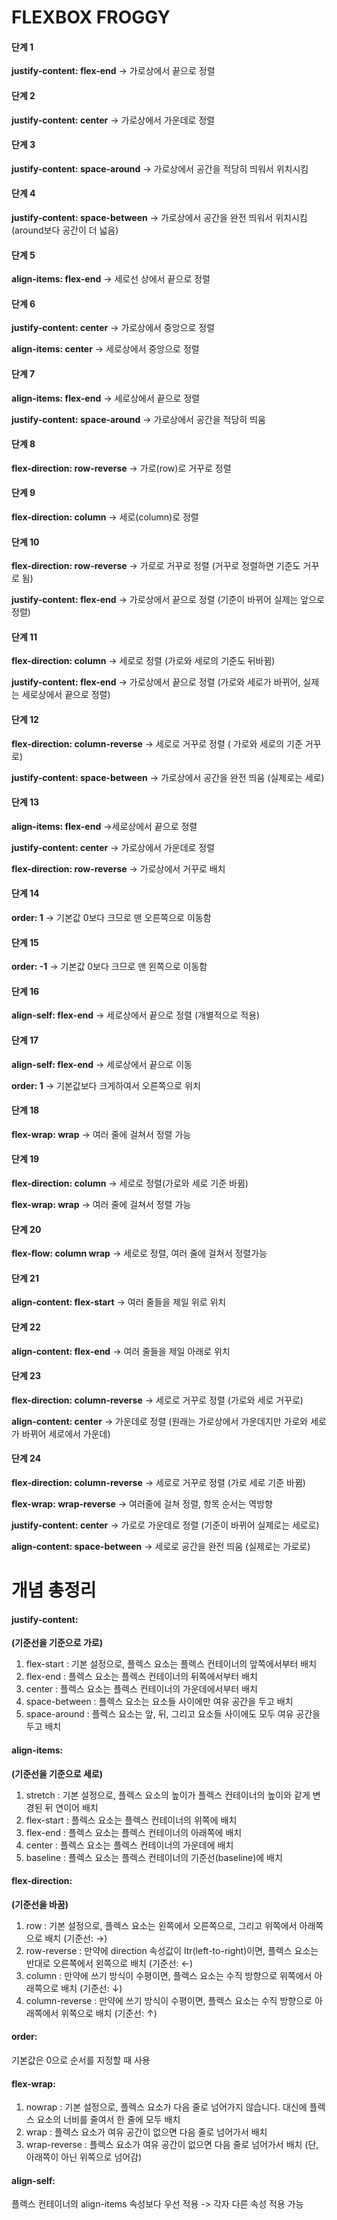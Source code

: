 # FLEXBOX FROGGY

#### 단계 1

**justify-content: flex-end** -> 가로상에서 끝으로 정렬

#### 단계 2

**justify-content: center** -> 가로상에서 가운데로 정렬

#### 단계 3

**justify-content: space-around** -> 가로상에서 공간을 적당히 띄워서 위치시킴

#### 단계 4

**justify-content: space-between** -> 가로상에서 공간을 완전 띄워서 위치시킴(around보다 공간이 더 넓음)

#### 단계 5

**align-items: flex-end** -> 세로선 상에서 끝으로 정렬

#### 단계 6

**justify-content: center** -> 가로상에서 중앙으로 정렬

**align-items: center** -> 세로상에서 중앙으로 정렬

#### 단계 7

**align-items: flex-end** -> 세로상에서 끝으로 정렬

**justify-content: space-around** -> 가로상에서 공간을 적당히 띄움

#### 단계 8

**flex-direction: row-reverse** -> 가로(row)로 거꾸로 정렬

#### 단계 9

**flex-direction: column** -> 세로(column)로 정렬

#### 단계 10

**flex-direction: row-reverse** -> 가로로 거꾸로 정렬 (거꾸로 정렬하면 기준도 거꾸로 됨)

**justify-content: flex-end** -> 가로상에서 끝으로 정렬 (기준이 바뀌어 실제는 앞으로 정렬)

#### 단계 11

**flex-direction: column** -> 세로로 정렬 (가로와 세로의 기준도 뒤바뀜) 

**justify-content: flex-end** -> 가로상에서 끝으로 정렬 (가로와 세로가 바뀌어, 실제는 세로상에서 끝으로 정렬)

#### 단계 12

**flex-direction: column-reverse** -> 세로로 거꾸로 정렬 ( 가로와 세로의 기준 거꾸로)

**justify-content: space-between** -> 가로상에서 공간을 완전 띄움 (실제로는 세로)

#### 단계 13

**align-items: flex-end** ->세로상에서 끝으로 정렬

**justify-content: center** -> 가로상에서 가운데로 정렬

**flex-direction: row-reverse** -> 가로상에서 거꾸로 배치

#### 단계 14

**order: 1** -> 기본값 0보다 크므로 맨 오른쪽으로 이동함

#### 단계 15

**order: -1** -> 기본값 0보다 크므로 맨 왼쪽으로 이동함

#### 단계 16

**align-self: flex-end** -> 세로상에서 끝으로 정렬 (개별적으로 적용)

#### 단계 17

**align-self: flex-end** -> 세로상에서 끝으로 이동

**order: 1** -> 기본값보다 크게하여서 오른쪽으로 위치

#### 단계 18

**flex-wrap: wrap** -> 여러 줄에 걸쳐서 정렬 가능

#### 단계 19

**flex-direction: column** -> 세로로 정렬(가로와 세로 기준 바뀜)

**flex-wrap: wrap** -> 여러 줄에 걸쳐서 정렬 가능

#### 단계 20

**flex-flow: column wrap** -> 세로로 정렬, 여러 줄에 걸쳐서 정렬가능

#### 단계 21

**align-content: flex-start** -> 여러 줄들을 제일 위로 위치

#### 단계 22

**align-content: flex-end** -> 여러 줄들을 제일 아래로 위치

#### 단계 23

**flex-direction: column-reverse** -> 세로로 거꾸로 정렬 (가로와 세로 거꾸로)

**align-content: center** -> 가운데로 정렬 (원래는 가로상에서 가운데지만 가로와 세로가 바뀌어 세로에서 가운데)

#### 단계 24

**flex-direction: column-reverse** -> 세로로 거꾸로 정렬 (가로 세로 기준 바뀜)

**flex-wrap: wrap-reverse** -> 여러줄에 걸쳐 정렬, 항목 순서는 역방향

**justify-content: center** -> 가로로 가운데로 정렬 (기준이 바뀌어 실제로는 세로로)

**align-content: space-between** -> 세로로 공간을 완전 띄움 (실제로는 가로로)

# 개념 총정리

#### justify-content:

**(기준선을 기준으로 가로)**

1. flex-start : 기본 설정으로, 플렉스 요소는 플렉스 컨테이너의 앞쪽에서부터 배치
2. flex-end : 플렉스 요소는 플렉스 컨테이너의 뒤쪽에서부터 배치
3. center : 플렉스 요소는 플렉스 컨테이너의 가운데에서부터 배치
4. space-between : 플렉스 요소는 요소들 사이에만 여유 공간을 두고 배치
5. space-around : 플렉스 요소는 앞, 뒤, 그리고 요소들 사이에도 모두 여유 공간을 두고 배치

#### align-items: 

**(기준선을 기준으로 세로)**

1. stretch : 기본 설정으로, 플렉스 요소의 높이가 플렉스 컨테이너의 높이와 같게 변경된 뒤 연이어 배치
2. flex-start : 플렉스 요소는 플렉스 컨테이너의 위쪽에 배치
3. flex-end : 플렉스 요소는 플렉스 컨테이너의 아래쪽에 배치
4. center : 플렉스 요소는 플렉스 컨테이너의 가운데에 배치
5. baseline : 플렉스 요소는 플렉스 컨테이너의 기준선(baseline)에 배치

#### flex-direction: 

**(기준선을 바꿈)**

1. row : 기본 설정으로, 플렉스 요소는 왼쪽에서 오른쪽으로, 그리고 위쪽에서 아래쪽으로 배치 (기준선: →)
2. row-reverse : 만약에 direction 속성값이 ltr(left-to-right)이면, 플렉스 요소는 반대로 오른쪽에서 왼쪽으로 배치 (기준선: ←)
3. column : 만약에 쓰기 방식이 수평이면, 플렉스 요소는 수직 방향으로 위쪽에서 아래쪽으로 배치 (기준선: ↓)
4. column-reverse : 만약에 쓰기 방식이 수평이면, 플렉스 요소는 수직 방향으로 아래쪽에서 위쪽으로 배치 (기준선: ↑)

#### order:
기본값은 0으로 순서를 지정할 때 사용

#### flex-wrap: 

1. nowrap : 기본 설정으로, 플렉스 요소가 다음 줄로 넘어가지 않습니다. 대신에 플렉스 요소의 너비를 줄여서 한 줄에 모두 배치
2. wrap : 플렉스 요소가 여유 공간이 없으면 다음 줄로 넘어가서 배치
3. wrap-reverse : 플렉스 요소가 여유 공간이 없으면 다음 줄로 넘어가서 배치 (단, 아래쪽이 아닌 위쪽으로 넘어감)

#### align-self:
플렉스 컨테이너의 align-items 속성보다 우선 적용 -> 각자 다른 속성 적용 가능